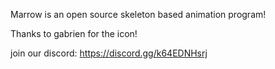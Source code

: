 Marrow is an open source skeleton based animation program!

Thanks to gabrien for the icon!

join our discord: https://discord.gg/k64EDNHsrj
